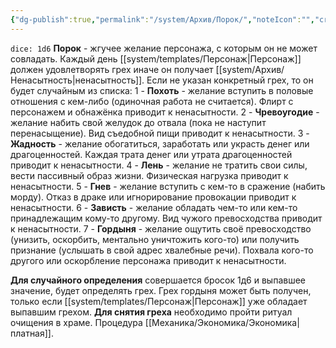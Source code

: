```yaml
---
{"dg-publish":true,"permalink":"/system/Архив/Порок/","noteIcon":"","created":"2025-07-30T10:44:48.240+03:00","updated":"2025-07-29T23:53:15.754+03:00"}
---
```


`dice: 1d6`
**Порок** - жгучее желание персонажа, с которым он не может совладать. Каждый день [[system/templates/Персонаж\|Персонаж]] должен удовлетворять грех иначе он получает [[system/Архив/Ненасытность\|ненасытность]]. Если не указан конкретный грех, то он будет случайным из списка:
1 - **Похоть** - желание вступить в половые отношения с кем-либо (одиночная работа не считается). Флирт с персонажем и обнажёнка приводит к ненасытности.
2 - **Чревоугодие** - желание набить свой желудок до отвала (пока не наступит перенасыщение). Вид съедобной пищи приводит к ненасытности.
3 - **Жадность** - желание обогатиться, заработать или украсть денег или драгоценностей. Каждая трата денег или утрата драгоценностей приводит к ненасытности.
4 - **Лень** - желание не тратить свои силы, вести пассивный образ жизни. Физическая нагрузка приводит к ненасытности.
5 - **Гнев** - желание вступить с кем-то в сражение (набить морду). Отказ в драке или игнорирование провокации приводит к ненасытности.
6 - **Зависть** - желание обладать чем-то или кем-то принадлежащим кому-то другому. Вид чужого превосходства приводит к ненасытности.
7 - **Гордыня** - желание ощутить своё превосходство (унизить, оскорбить, ментально уничтожить кого-то) или получить признание (услышать в свой адрес хвалебные речи). Похвала кого-то другого или оскорбление персонажа приводит к ненасытности.

**Для случайного определения** совершается бросок 1д6 и выпавшее значение, будет определять грех. Грех гордыня может быть получен, только если [[system/templates/Персонаж\|Персонаж]] уже обладает выпавшим грехом.
**Для снятия греха** необходимо пройти ритуал очищения в храме. Процедура [[Механика/Экономика/Экономика\|платная]].